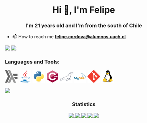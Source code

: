 <h1 align="center">Hi 👋, I'm Felipe</h1>
<h3 align="center">I'm 21 years old and I'm from the south of Chile</h3>

- 📫 How to reach me **felipe.cordova@alumnos.uach.cl**

<div> <a href="https://github.com/fcordovav" target="_blank"><img src="https://img.shields.io/badge/GitHub-100000?style=for-the-badge&logo=github&logoColor=white" target="_blank"></a>
<a href = "mailto:felipe.cordova@alumnos.uach.cl"><img src="https://img.shields.io/badge/-Gmail-%23333?style=for-the-badge&logo=gmail&logoColor=white" target="_blank"></a>
</div><h3 align="left">Languages and Tools:</h3>
<p align="left">
<img src="https://raw.githubusercontent.com/teamedwardforever/Readme-Generator/71f25dd8b98329b168142a6b782a107b75eab178/svg/Skills/Languages/Haskell-Logo.svg" alt="Haskell" width="40" height="40"/>
<img src="https://raw.githubusercontent.com/teamedwardforever/Readme-Generator/71f25dd8b98329b168142a6b782a107b75eab178/svg/Skills/Languages/java-original.svg" alt="Java" width="40" height="40"/>
<img src="https://raw.githubusercontent.com/teamedwardforever/Readme-Generator/71f25dd8b98329b168142a6b782a107b75eab178/svg/Skills/Languages/python-original.svg" alt="Python" width="40" height="40"/>
<img src="https://raw.githubusercontent.com/teamedwardforever/Readme-Generator/71f25dd8b98329b168142a6b782a107b75eab178/svg/Skills/Languages/cplusplus-original.svg" alt="CPP" width="40" height="40"/>
<img src="https://raw.githubusercontent.com/teamedwardforever/Readme-Generator/71f25dd8b98329b168142a6b782a107b75eab178/svg/Skills/Database/mariadb-icon.svg" alt="Mariadb" width="40" height="40"/>
<img src="https://raw.githubusercontent.com/teamedwardforever/Readme-Generator/71f25dd8b98329b168142a6b782a107b75eab178/svg/Skills/Database/mysql-original-wordmark.svg" alt="Mysql" width="40" height="40"/>
<img src="https://raw.githubusercontent.com/teamedwardforever/Readme-Generator/71f25dd8b98329b168142a6b782a107b75eab178/svg/Skills/Other/git-scm-icon.svg" alt="Git" width="40" height="40"/>
<img src="https://raw.githubusercontent.com/teamedwardforever/Readme-Generator/71f25dd8b98329b168142a6b782a107b75eab178/svg/Skills/Other/linux-original.svg" alt="Linux" width="40" height="40"/>
</p>

<img src="https://user-images.githubusercontent.com/73097560/115834477-dbab4500-a447-11eb-908a-139a6edaec5c.gif"><h3 align="center">Statistics</h3>
<div align="center">
<a href="https://github.com/fcordovav">
<img align="center" src="http://github-profile-summary-cards.vercel.app/api/cards/stats?username=fcordovav&theme=2077" height="180em" />
<img align="center" src="http://github-profile-summary-cards.vercel.app/api/cards/most-commit-language?username=fcordovav&theme=2077" height="180em" />
<img align="center" src="http://github-profile-summary-cards.vercel.app/api/cards/repos-per-language?username=fcordovav&theme=2077" height="180em" />
<img align="center" src="http://github-profile-summary-cards.vercel.app/api/cards/productive-time?username=fcordovav&theme=2077" height="180em" />
<img align="center" src="http://github-profile-summary-cards.vercel.app/api/cards/profile-details?username=fcordovav&theme=2077" height="180em" />
</div>
